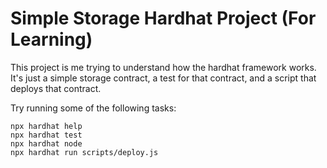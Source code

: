 # Simple Storage Hardhat Project (For Learning)

This project is me trying to understand how the hardhat framework works. It's just a simple storage contract, a test for that contract, and a script that deploys that contract.

Try running some of the following tasks:

```shell
npx hardhat help
npx hardhat test
npx hardhat node
npx hardhat run scripts/deploy.js
```
